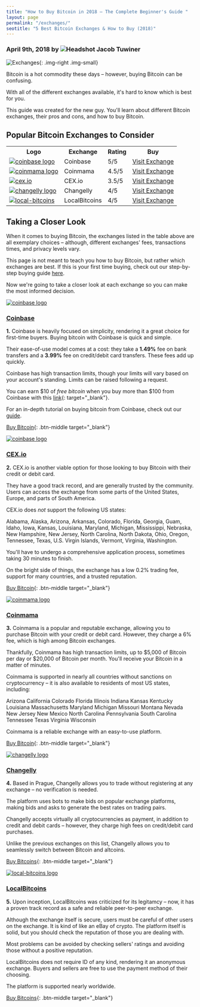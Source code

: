 ```yaml
---
title: "How to Buy Bitcoin in 2018 – The Complete Beginner's Guide "
layout: page
permalink: "/exchanges/"
seotitle: "5 Best Bitcoin Exchanges & How to Buy (2018)"
---
```



<h3 class="page-subtitle">
	April 9th, 2018 by 
	<img src="/img/profile/close.jpg" class="circle" alt="Headshot">
	Jacob Tuwiner
</h3>

![Exchanges](/img/exchange/logo.png){: .img-right .img-small}

Bitcoin is a hot commodity these days – however, buying Bitcoin can be confusing. 

With all of the different exchanges available, it's hard to know which is best for you. 

This guide was created for the new guy. You'll learn about different Bitcoin exchanges, their pros and cons, and how to buy Bitcoin. 

## Popular Bitcoin Exchanges to Consider 

<table class="basic-table">
	<tr>
		<th>Logo</th>
		<th>Exchange</th>
		<th>Rating</th>
		<th>Buy</th>
	</tr>
	<tr>
		<td><a target="_blank" href="https://www.coinbase.com/join/5967ac4be42b2d0260de144b"><img alt="coinbase logo" class="table-image" src="/img/exchange/coinbase/logo.png" /></a></td>
		<td>Coinbase</td>
		<td>5/5</td>
		<td><a target="_blank" class="big-button" href="https://www.coinbase.com/join/5967ac4be42b2d0260de144b">Visit Exchange</a></td>
	</tr>
	<tr>
		<td><a target="_blank" href="https://www.coinmama.com/?ref=coin-cohort"><img alt="coinmama logo" class="table-image" src="/img/exchange/coinmama/logo.png" /></a></td>
		<td>Coinmama</td>
		<td>4.5/5</td>
		<td><a target="_blank" class="big-button" href="https://www.coinmama.com/?ref=coin-cohort">Visit Exchange</a></td>
	</tr>
	<tr>
		<td><a target="_blank" href="https://cex.io/r/0/up119618739/0/"><img alt="cex.io" class="table-image" src="/img/exchange/cex-io/logo.png" /></a></td>
		<td>CEX.io</td>
		<td>3.5/5</td>
		<td><a target="_blank" class="big-button" href="https://cex.io/r/0/up119618739/0/">Visit Exchange</a></td>
	</tr>
	<tr>
		<td><a target="_blank" href="https://changelly.com/?ref_id=1065f28fb00d"><img alt="changelly logo" class="table-image" src="/img/exchange/changelly/logo.jpg" /></a></td>
		<td>Changelly</td>
		<td>4/5</td>
		<td><a target="_blank" class="big-button" href="https://changelly.com/?ref_id=1065f28fb00d">Visit Exchange</a></td>
	</tr>
	<tr>
		<td><a target="_blank" href="https://localbitcoins.com/?ch=qt5x"><img alt="local-bitcoins" class="table-image" src="/img/exchange/local-bitcoins/logo.png" /></a></td>
		<td>LocalBitcoins</td>
		<td>4/5</td>
		<td><a class="big-button" target="_blank" href="https://localbitcoins.com/?ch=qt5x">Visit Exchange</a></td>
	</tr>
</table>

## Taking a Closer Look 

When it comes to buying Bitcoin, the exchanges listed in the table above are all exemplary choices – although, different exchanges' fees, transactions times, and privacy levels vary. 

This page is not meant to teach you how to buy Bitcoin, but rather which exchanges are best. If this is your first time buying, check out our step-by-step buying guide [here](/bitcoin/how-to-buy/). 

Now we're going to take a closer look at each exchange so you can make the most informed decision. 


<a target="_blank" href="https://www.coinbase.com/"><img class="small-title-img" alt="coinbase logo" src="/img/exchange/coinbase/logo.png" /></a>

<h3 class="with-image"><a target="_blank" href="https://www.coinbase.com/">Coinbase</a></h3>

**1.** Coinbase is heavily focused on simplicity, rendering it a great choice for first-time buyers. Buying bitcoin with Coinbase is quick and simple. 

Their ease-of-use model comes at a cost: they take a **1.49%** fee on bank transfers and a **3.99%** fee on credit/debit card transfers. These fees add up quickly. 

Coinbase has high transaction limits, though your limits will vary based on your account's standing. Limits can be raised following a request. 

You can earn $10 of *free bitcoin* when you buy more than $100 from Coinbase with this [link](https://www.coinbase.com/join/5967ac4be42b2d0260de144b){: target="_blank"}.

For an in-depth tutorial on buying bitcoin from Coinbase, check out our [guide](/bitcoin/how-to-buy/). 

[Buy Bitcoin](https://www.coinbase.com/join/5967ac4be42b2d0260de144b){: .btn-middle target="_blank"}


<a target="_blank" href="https://cex.io/"><img class="small-title-img" alt="coinbase logo" src="/img/exchange/cex-io/logo.png" /></a>

<h3 class="with-image"><a target="_blank" href="https://cex.io/">CEX.io</a></h3>

**2.** CEX.io is another viable option for those looking to buy Bitcoin with their credit or debit card. 

They have a good track record, and are generally trusted by the community. Users can access the exchange from some parts of the United States, Europe, and parts of South America. 

CEX.io does *not* support the following US states: 

Alabama, Alaska, Arizona, Arkansas, Colorado, Florida, Georgia, Guam, Idaho, Iowa, Kansas, Louisiana, Maryland, Michigan, Mississippi, Nebraska, New Hampshire, New Jersey, North Carolina, North Dakota, Ohio, Oregon, Tennessee, Texas, U.S. Virgin Islands, Vermont, Virginia, Washington.

You'll have to undergo a comprehensive application process, sometimes taking 30 minutes to finish. 

On the bright side of things, the exchange has a low 0.2% trading fee, support for many countries, and a trusted reputation.

[Buy Bitcoin](https://cex.io/r/0/up119618739/0/){: .btn-middle target="_blank"}

<a target="_blank" href="https://www.coinmama.com/"><img class="small-title-img" alt="coinmama logo" src="/img/exchange/coinmama/logo.png" /></a>

<h3 class="with-image"><a target="_blank" href="https://www.coinmama.com/">Coinmama</a></h3>

**3.** Coinmama is a popular and reputable exchange, allowing you to purchase Bitcoin with your credit or debit card. However, they charge a 6% fee, which is high among Bitcoin exchanges. 

Thankfully, Coinmama has high transaction limits, up to $5,000 of Bitcoin per day or $20,000 of Bitcoin per month. You'll receive your Bitcoin in a matter of minutes. 

Coinmama is supported in nearly all countries without sanctions on cryptocurrency – it is also available to residents of most US states, including: 

Arizona California Colorado Florida Illinois Indiana Kansas Kentucky Louisiana Massachusetts Maryland Michigan Missouri Montana Nevada New Jersey New Mexico North Carolina Pennsylvania South Carolina Tennessee Texas Virginia Wisconsin

Coinmama is a reliable exchange with an easy-to-use platform. 

[Buy Bitcoin](https://www.coinmama.com/?ref=coin-cohort){: .btn-middle target="_blank"}

<a target="_blank" href="https://changelly.com/"><img class="small-title-img" alt="changelly logo" src="/img/exchange/changelly/logo.jpg" /></a>

<h3 class="with-image"><a target="_blank" href="https://changelly.com/">Changelly</a></h3>

**4.** Based in Prague, Changelly allows you to trade without registering at any exchange – no verification is needed. 

The platform uses bots to make bids on popular exchange platforms, making bids and asks to generate the best rates on trading pairs. 

Changelly accepts virtually all cryptocurrencies as payment, in addition to credit and debit cards – however, they charge high fees on credit/debit card purchases. 

Unlike the previous exchanges on this list, Changelly allows you to seamlessly switch between Bitcoin and altcoins. 

[Buy Bitcoins](https://changelly.com/?ref_id=1065f28fb00d){: .btn-middle target="_blank"}

<a target="_blank" href="https://localbitcoins.com/"><img class="small-title-img" alt="local-bitcoins logo" src="/img/exchange/local-bitcoins/logo.png" /></a>

<h3 class="with-image"><a target="_blank" href="https://localbitcoins.com/">LocalBitcoins</a></h3>

**5.** Upon inception, LocalBitcoins was criticized for its legitamcy – now, it has a proven track record as a safe and reliable peer-to-peer exchange. 

Although the exchange itself is secure, users must be careful of other users on the exchange. It is kind of like an eBay of crypto. The platform itself is solid, but you should check the reputation of those you are dealing with. 

Most problems can be avoided by checking sellers' ratings and avoiding those without a positive reputation. 

LocalBitcoins does not require ID of any kind, rendering it an anonymous exchange. Buyers and sellers are free to use the payment method of their choosing. 

The platform is supported nearly worldwide. 

[Buy Bitcoins](https://localbitcoins.com/?ch=qt5x){: .btn-middle target="_blank"}